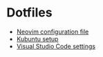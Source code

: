 # Dotfiles

- [Neovim configuration file](./.config/nvim/init.vim)
- [Kubuntu setup](./scripts/setup.sh)
- [Visual Studio Code settings](./vscode)
